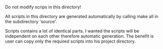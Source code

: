 Do not modify scrips in this directory!

All scripts in this directory are generated automatically by calling
make all
in the subdirectory 'source'.

Scripts contains a lot of identical parts. I wanted the scripts will be independent on each other
therefore automatic generation. The benefit is user can copy only the required scripts into his
project directory.
